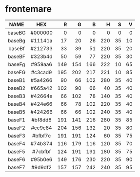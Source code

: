# frontemare

|  NAME  |   HEX   |  R  |  G  |  B  |  H  |  S  |  V  |
|:------:|:-------:|----:|----:|----:|----:|----:|----:|
| baseBG | #000000 |   0 |   0 |   0 |   0 |   0 |   0 |
| baseBg | #11141a |  17 |  20 |  26 | 220 |  35 |  10 |
| baseBf | #212733 |  33 |  39 |  51 | 220 |  35 |  20 |
| baseBF | #323b4d |  50 |  59 |  77 | 220 |  35 |  30 |
| baseFg | #959aa6 | 149 | 154 | 166 | 222 |  10 |  65 |
| baseFG | #c3cad9 | 195 | 202 | 217 | 221 |  10 |  85 |
| baseB1 | #5a4266 |  90 |  66 | 102 | 280 |  35 |  40 |
| baseB2 | #665a42 | 102 |  90 |  66 |  40 |  35 |  40 |
| baseB3 | #42664e |  66 | 102 |  78 | 140 |  35 |  40 |
| baseB4 | #424e66 |  66 |  78 | 102 | 220 |  35 |  40 |
| baseB5 | #424266 |  66 |  66 | 102 | 240 |  35 |  40 |
| baseF1 | #bf8dd8 | 191 | 141 | 216 | 280 |  35 |  85 |
| baseF2 | #cc9c84 | 204 | 156 | 132 |  20 |  35 |  80 |
| baseF3 | #bfbf7c | 191 | 191 | 124 |  60 |  35 |  75 |
| baseF4 | #74b374 | 116 | 179 | 116 | 120 |  35 |  70 |
| baseF5 | #7cbfbf | 124 | 191 | 191 | 180 |  35 |  75 |
| baseF6 | #95b0e6 | 149 | 176 | 230 | 220 |  35 |  90 |
| baseF7 | #9d9df2 | 157 | 157 | 242 | 240 |  35 |  95 |
